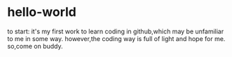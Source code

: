 # hello-world
to start:
it's my first work to learn coding in github,which may be unfamiliar to me in some way.
however,the coding way is full of light and hope for me.
so,come on buddy.
